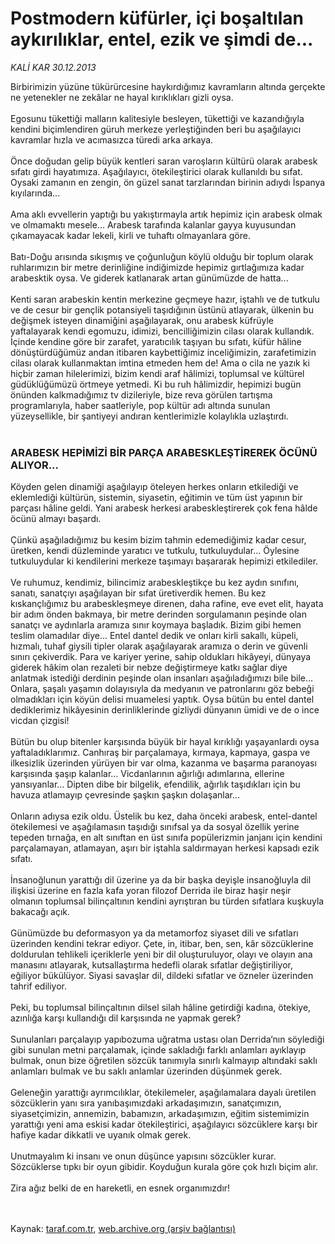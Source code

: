 # Postmodern küfürler, içi boşaltılan aykırılıklar, entel, ezik ve şimdi de...

*KALİ KAR 30.12.2013*

<div class="yazi">Birbirimizin yüzüne tükürürcesine haykırdığımız kavramların altında gerçekte ne yetenekler ne zekâlar ne hayal kırıklıkları gizli oysa.<br/><br/>Egosunu tükettiği malların kalitesiyle besleyen, tükettiği ve kazandığıyla kendini biçimlendiren güruh merkeze yerleştiğinden beri bu aşağılayıcı kavramlar hızla ve acımasızca türedi arka arkaya.<br/><br/>Önce doğudan gelip büyük kentleri saran varoşların kültürü olarak arabesk sıfatı girdi hayatımıza. Aşağılayıcı, ötekileştirici olarak kullanıldı bu sıfat. Oysaki zamanın en zengin, ön güzel sanat tarzlarından birinin adıydı İspanya kıyılarında...<br/><br/>Ama aklı evvellerin yaptığı bu yakıştırmayla artık hepimiz için arabesk olmak ve olmamaktı mesele... Arabesk tarafında kalanlar gayya kuyusundan çıkamayacak kadar lekeli, kirli ve tuhaftı olmayanlara göre.<br/><br/>Batı-Doğu arısında sıkışmış ve çoğunluğun köylü olduğu bir toplum olarak ruhlarımızın bir metre derinliğine indiğimizde hepimiz gırtlağımıza kadar arabesktik oysa. Ve giderek katlanarak artan günümüzde de hatta...<br/><br/>Kenti saran arabeskin kentin merkezine geçmeye hazır, iştahlı ve de tutkulu ve de cesur bir gençlik potansiyeli taşıdığının üstünü atlayarak, ülkenin bu değişmek isteyen dinamiğini aşağılayarak, onu arabesk küfrüyle yaftalayarak kendi egomuzu, idimizi, bencilliğimizin cilası olarak kullandık. İçinde kendine göre bir zarafet, yaratıcılık taşıyan bu sıfatı, küfür hâline dönüştürdüğümüz andan itibaren kaybettiğimiz inceliğimizin, zarafetimizin cilası olarak kullanmaktan imtina etmeden hem de! Ama o cila ne yazık ki hiçbir zaman hilelerimizi, bizim kendi araf hâlimizi, toplumsal ve kültürel güdüklüğümüzü örtmeye yetmedi. Ki bu ruh hâlimizdir, hepimizi bugün önünden kalkmadığımız tv dizileriyle, bize reva görülen tartışma programlarıyla, haber saatleriyle, pop kültür adı altında sunulan yüzeysellikle, bir şantiyeyi andıran kentlerimizle kolaylıkla uzlaştırdı.<br/><br/><h3>ARABESK HEPİMİZİ BİR PARÇA ARABESKLEŞTİREREK ÖCÜNÜ ALIYOR...</h3>Köyden gelen dinamiği aşağılayıp öteleyen herkes onların etkilediği ve eklemlediği kültürün, sistemin, siyasetin, eğitimin ve tüm üst yapının bir parçası hâline geldi. Yani arabesk herkesi arabeskleştirerek çok fena hâlde öcünü almayı başardı.<br/><br/>Çünkü aşağıladığımız bu kesim bizim tahmin edemediğimiz kadar cesur, üretken, kendi düzleminde yaratıcı ve tutkulu, tutkuluydular... Öylesine tutkuluydular ki kendilerini merkeze taşımayı başararak hepimizi etkilediler.<br/><br/>Ve ruhumuz, kendimiz, bilincimiz arabeskleştikçe bu kez aydın sınıfını, sanatı, sanatçıyı aşağılayan bir sıfat üretiverdik hemen. Bu kez kıskançlığımız bu arabeskleşmeye direnen, daha rafine, eve evet elit, hayata bir adım önden bakmaya, bir metre derinden sorgulamanın peşinde olan sanatçı ve aydınlarla aramıza sınır koymaya başladık. Bizim gibi hemen teslim olamadılar diye... Entel dantel dedik ve onları kirli sakallı, küpeli, hızmalı, tuhaf giysili tipler olarak aşağılayarak aramıza o derin ve güvenli sınırı çekiverdik. Para ve kariyer yerine, sahip oldukları hikâyeyi, dünyaya giderek hâkim olan rezaleti bir nebze değiştirmeye katkı sağlar diye anlatmak istediği derdinin peşinde olan insanları aşağıladığımızı bile bile... Onlara, şaşalı yaşamın dolayısıyla da medyanın ve patronlarını göz bebeği olmadıkları için köyün delisi muamelesi yaptık. Oysa bütün bu entel dantel dediklerimiz hikâyesinin derinliklerinde gizliydi dünyanın ümidi ve de o ince vicdan çizgisi!<br/><br/>Bütün bu olup bitenler karşısında büyük bir hayal kırıklığı yaşayanlardı oysa yaftaladıklarımız. Canhıraş bir parçalamaya, kırmaya, kapmaya, gaspa ve ilkesizlik üzerinden yürüyen bir var olma, kazanma ve başarma paranoyası karşısında şaşıp kalanlar... Vicdanlarının ağırlığı adımlarına, ellerine yansıyanlar... Dipten dibe bir bilgelik, efendilik, ağırlık taşıdıkları için bu havuza atlamayıp çevresinde şaşkın şaşkın dolaşanlar...<br/><br/>Onların adıysa ezik oldu. Üstelik bu kez, daha önceki arabesk, entel-dantel ötekilemesi ve aşağılamasın taşıdığı sınıfsal ya da sosyal özellik yerine tepeden tırnağa, en alt sınıftan en üst sınıfa popülerizmin janjanı için kendini parçalamayan, atlamayan, aşırı bir iştahla saldırmayan herkesi kapsadı ezik sıfatı.<br/><br/>İnsanoğlunun yarattığı dil üzerine ya da bir başka deyişle insanoğluyla dil ilişkisi üzerine en fazla kafa yoran filozof Derrida ile biraz haşir neşir olmanın toplumsal bilinçaltının kendini ayrıştıran bu türden sıfatlara kuşkuyla bakacağı açık.<br/><br/>Günümüzde bu deformasyon ya da metamorfoz siyaset dili ve sıfatları üzerinden kendini tekrar ediyor. Çete, in, itibar, ben, sen, kâr sözcüklerine doldurulan tehlikeli içeriklerle yeni bir dil oluşturuluyor, olayı ve olayın ana manasını atlayarak, kutsallaştırma hedefli olarak sıfatlar değiştiriliyor, eğiliyor bükülüyor. Siyasi savaşlar dil, dildeki sıfatlar ve özneler üzerinden tahrif ediliyor.<br/><br/>Peki, bu toplumsal bilinçaltının dilsel silah hâline getirdiği kadına, ötekiye, azınlığa karşı kullandığı dil karşısında ne yapmak gerek?<br/><br/>Sunulanları parçalayıp yapıbozuma uğratma ustası olan Derrida‘nın söylediği gibi sunulan metni parçalamak, içinde sakladığı farklı anlamları ayıklayıp bulmak, onun bize öğretilen sözcük tanımıyla sınırlı kalmayıp altındaki saklı anlamları bulmak ve bu saklı anlamlar üzerinden düşünmek gerek.<br/><br/>Geleneğin yarattığı ayrımcılıklar, ötekilemeler, aşağılamalara dayalı üretilen sözcüklerin yanı sıra yanıbaşımızdaki arkadaşımızın, sanatçımızın, siyasetçimizin, annemizin, babamızın, arkadaşımızın, eğitim sistemimizin yarattığı yeni ama eskisi kadar ötekileştirici, aşağılayıcı sözcüklere karşı bir hafiye kadar dikkatli ve uyanık olmak gerek.<br/><br/>Unutmayalım ki insanı ve onun düşünce yapısını sözcükler kurar. Sözcüklerse tıpkı bir oyun gibidir. Koyduğun kurala göre çok hızlı biçim alır.<br/><br/>Zira ağız belki de en hareketli, en esnek organımızdır!<br/><br/><br/>
</div>

Kaynak: [taraf.com.tr](http://www.taraf.com.tr:80/kali-kar/makale-postmodern-kufurler-ici-bosaltilan-aykiriliklar.htm), [web.archive.org (arşiv bağlantısı)](http://web.archive.org/web/20140101004200/http://www.taraf.com.tr:80/kali-kar/makale-postmodern-kufurler-ici-bosaltilan-aykiriliklar.htm)

